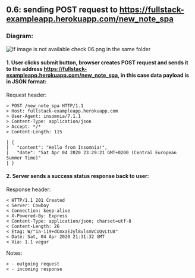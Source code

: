 ## 0.6: sending POST request to https://fullstack-exampleapp.herokuapp.com/new_note_spa

### Diagram:  

![If image is not available check 06.png in the same folder](https://i.imgur.com/BvuGMQT.png)  

#### 1. User clicks submit button, browser creates POST request and sends it to the address https://fullstack-exampleapp.herokuapp.com/new_note_spa, in this case data payload is in JSON format:

Request header:  
```
> POST /new_note_spa HTTP/1.1
> Host: fullstack-exampleapp.herokuapp.com
> User-Agent: insomnia/7.1.1
> Content-Type: application/json
> Accept: */*
> Content-Length: 115

| {
| 	"content": "Hello from Insomnia!",
| 	"date": "Sat Apr 04 2020 23:29:21 GMT+0200 (Central European Summer Time)"
| }
```

#### 2. Server sends a success status response back to user:

Response header:  
```
< HTTP/1.1 201 Created
< Server: Cowboy
< Connection: keep-alive
< X-Powered-By: Express
< Content-Type: application/json; charset=utf-8
< Content-Length: 26
< Etag: W/"1a-i19+dCmxaEJyl8vlsmVCUQvLtU8"
< Date: Sat, 04 Apr 2020 21:31:32 GMT
< Via: 1.1 vegur
```

Notes:  

	> - outgoing request  
	< - incoming response